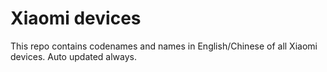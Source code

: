 # Xiaomi devices
This repo contains codenames and names in English/Chinese of all Xiaomi devices. Auto updated always.
